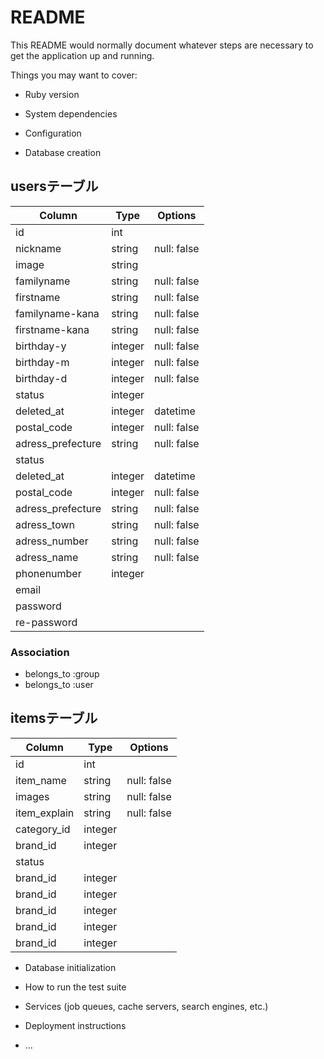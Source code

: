 # README

This README would normally document whatever steps are necessary to get the
application up and running.

Things you may want to cover:

* Ruby version

* System dependencies

* Configuration

* Database creation

## usersテーブル

|Column|Type|Options|
|------|----|-------|
|id|int||
|nickname|string|null: false|
|image|string||
|familyname|string|null: false|
|firstname|string|null: false|
|familyname-kana|string|null: false|
|firstname-kana|string|null: false|
|birthday-y|integer|null: false|
|birthday-m|integer|null: false|
|birthday-d|integer|null: false|
|status|integer||
|deleted_at|integer|datetime|
|postal_code|integer|null: false|
|adress_prefecture|string|null: false|
|status|||
|deleted_at|integer|datetime|
|postal_code|integer|null: false|
|adress_prefecture|string|null: false|
|adress_town|string|null: false|
|adress_number|string|null: false|
|adress_name|string|null: false|
|phonenumber|integer||
|email|||
|password|||
|re-password|||

### Association
- belongs_to :group
- belongs_to :user


## itemsテーブル

|Column|Type|Options|
|------|----|-------|
|id|int||
|item_name|string|null: false|
|images|string|null: false|
|item_explain|string|null: false|
|category_id|integer||
|brand_id|integer||
|status|||
|brand_id|integer||
|brand_id|integer||
|brand_id|integer||
|brand_id|integer||
|brand_id|integer||



* Database initialization

* How to run the test suite

* Services (job queues, cache servers, search engines, etc.)

* Deployment instructions

* ...

